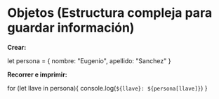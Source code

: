 # Objetos (Estructura compleja para guardar información)
**Crear:**

let persona = {
  nombre: "Eugenio",
  apellido: "Sanchez"
}

**Recorrer e imprimir:**

for (let llave in persona){
  console.log(`${llave}: ${persona[llave]}`)
}
